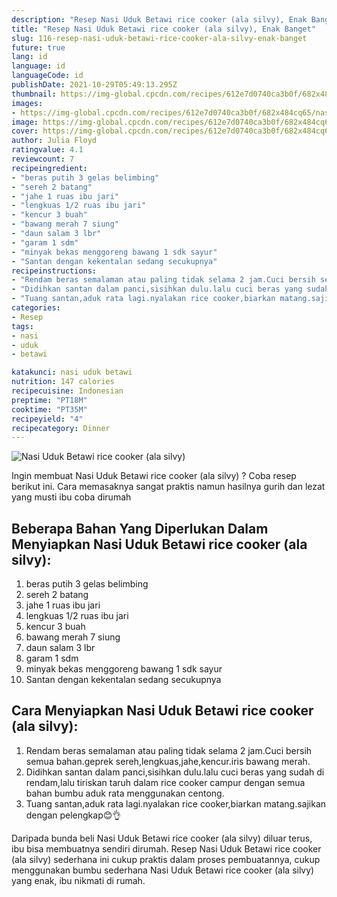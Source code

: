 ```yaml
---
description: "Resep Nasi Uduk Betawi rice cooker (ala silvy), Enak Banget"
title: "Resep Nasi Uduk Betawi rice cooker (ala silvy), Enak Banget"
slug: 116-resep-nasi-uduk-betawi-rice-cooker-ala-silvy-enak-banget
future: true
lang: id
language: id
languageCode: id
publishDate: 2021-10-29T05:49:13.295Z 
thumbnail: https://img-global.cpcdn.com/recipes/612e7d0740ca3b0f/682x484cq65/nasi-uduk-betawi-rice-cooker-ala-silvy-foto-resep-utama.png
images:
- https://img-global.cpcdn.com/recipes/612e7d0740ca3b0f/682x484cq65/nasi-uduk-betawi-rice-cooker-ala-silvy-foto-resep-utama.png
image: https://img-global.cpcdn.com/recipes/612e7d0740ca3b0f/682x484cq65/nasi-uduk-betawi-rice-cooker-ala-silvy-foto-resep-utama.png
cover: https://img-global.cpcdn.com/recipes/612e7d0740ca3b0f/682x484cq65/nasi-uduk-betawi-rice-cooker-ala-silvy-foto-resep-utama.png
author: Julia Floyd
ratingvalue: 4.1
reviewcount: 7
recipeingredient:
- "beras putih 3 gelas belimbing"
- "sereh 2 batang"
- "jahe 1 ruas ibu jari"
- "lengkuas 1/2 ruas ibu jari"
- "kencur 3 buah"
- "bawang merah 7 siung"
- "daun salam 3 lbr"
- "garam 1 sdm"
- "minyak bekas menggoreng bawang 1 sdk sayur"
- "Santan dengan kekentalan sedang secukupnya"
recipeinstructions:
- "Rendam beras semalaman atau paling tidak selama 2 jam.Cuci bersih semua bahan.geprek sereh,lengkuas,jahe,kencur.iris bawang merah."
- "Didihkan santan dalam panci,sisihkan dulu.lalu cuci beras yang sudah di rendam,lalu tiriskan taruh dalam rice cooker campur dengan semua bahan bumbu aduk rata menggunakan centong."
- "Tuang santan,aduk rata lagi.nyalakan rice cooker,biarkan matang.sajikan dengan pelengkap😊👌"
categories:
- Resep
tags:
- nasi
- uduk
- betawi

katakunci: nasi uduk betawi 
nutrition: 147 calories
recipecuisine: Indonesian
preptime: "PT18M"
cooktime: "PT35M"
recipeyield: "4"
recipecategory: Dinner
---
```



![Nasi Uduk Betawi rice cooker (ala silvy)](https://img-global.cpcdn.com/recipes/612e7d0740ca3b0f/682x484cq65/nasi-uduk-betawi-rice-cooker-ala-silvy-foto-resep-utama.png)

Ingin membuat Nasi Uduk Betawi rice cooker (ala silvy) ? Coba resep berikut ini. Cara memasaknya sangat praktis namun hasilnya gurih dan lezat yang musti ibu coba dirumah

<!--inarticleads1-->

## Beberapa Bahan Yang Diperlukan Dalam Menyiapkan Nasi Uduk Betawi rice cooker (ala silvy):

1. beras putih 3 gelas belimbing
1. sereh 2 batang
1. jahe 1 ruas ibu jari
1. lengkuas 1/2 ruas ibu jari
1. kencur 3 buah
1. bawang merah 7 siung
1. daun salam 3 lbr
1. garam 1 sdm
1. minyak bekas menggoreng bawang 1 sdk sayur
1. Santan dengan kekentalan sedang secukupnya



<!--inarticleads2-->

## Cara Menyiapkan Nasi Uduk Betawi rice cooker (ala silvy):

1. Rendam beras semalaman atau paling tidak selama 2 jam.Cuci bersih semua bahan.geprek sereh,lengkuas,jahe,kencur.iris bawang merah.
1. Didihkan santan dalam panci,sisihkan dulu.lalu cuci beras yang sudah di rendam,lalu tiriskan taruh dalam rice cooker campur dengan semua bahan bumbu aduk rata menggunakan centong.
1. Tuang santan,aduk rata lagi.nyalakan rice cooker,biarkan matang.sajikan dengan pelengkap😊👌




Daripada bunda beli  Nasi Uduk Betawi rice cooker (ala silvy)  diluar terus, ibu  bisa membuatnya sendiri dirumah. Resep  Nasi Uduk Betawi rice cooker (ala silvy)  sederhana ini cukup praktis dalam proses pembuatannya, cukup menggunakan bumbu sederhana  Nasi Uduk Betawi rice cooker (ala silvy)  yang enak, ibu nikmati di rumah.
